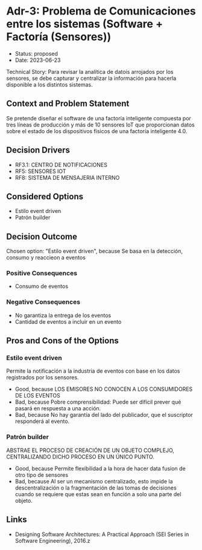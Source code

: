 # Adr-3: Problema de Comunicaciones entre los sistemas (Software + Factoría (Sensores))

* Status: proposed
* Date: 2023-06-23

Technical Story: Para revisar la analítica de datois arrojados por los sensores, se debe capturar y centralizar la información para hacerla disponible a los distintos sistemas.

## Context and Problem Statement

Se pretende diseñar el software de una factoría inteligente compuesta por tres líneas de
producción y más de 10 sensores IoT que proporcionan datos sobre el estado de los dispositivos
físicos de una factoría inteligente 4.0.

## Decision Drivers

* RF3.1: CENTRO DE NOTIFICACIONES
* RF5: SENSORES IOT
* RF8: SISTEMA DE MENSAJERIA INTERNO

## Considered Options

* Estilo event driven
* Patrón builder

## Decision Outcome

Chosen option: "Estilo event driven", because Se basa en la detección, consumo y reaccieon a eventos

### Positive Consequences

* Consumo de eventos

### Negative Consequences

* No garantiza la entrega de los eventos
* Cantidad de eventos a incluir en un evento

## Pros and Cons of the Options

### Estilo event driven

Permite la notificación a la industria de eventos con base en los datos registrados por los sensores.

* Good, because LOS EMISORES NO CONOCEN A LOS CONSUMIDORES DE LOS EVENTOS
* Bad, because Pobre comprensibilidad: Puede ser difícil prever qué pasará en respuesta a una acción.
* Bad, because No hay garantía del lado del publicador, que el suscriptor responderá al evento.

### Patrón builder

ABSTRAE EL PROCESO DE CREACIÓN DE UN OBJETO COMPLEJO, CENTRALIZANDO
DICHO PROCESO EN UN ÚNICO PUNTO.

* Good, because Permite flexibilidad a la hora de hacer data fusion de otro tipo de sensores
* Bad, because Al ser un mecanismo centralizado, esto impide la descentralización o la fragmentación de las tomas de decisiones cuando se requiere que estas sean en función a solo una parte del objeto.

## Links

* Designing Software Architectures: A Practical Approach (SEI Series in Software Engineering), 2016.z
